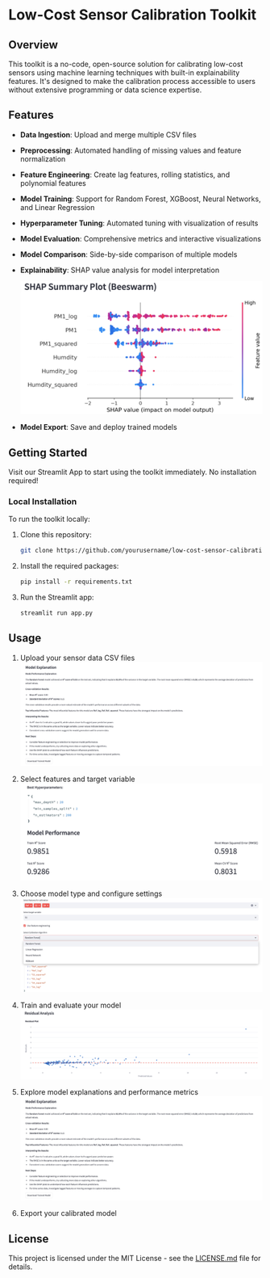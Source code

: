 # Low-Cost Sensor Calibration Toolkit

## Overview
This toolkit is a no-code, open-source solution for calibrating low-cost sensors using machine learning techniques with built-in explainability features. It's designed to make the calibration process accessible to users without extensive programming or data science expertise.

## Features
- **Data Ingestion**: Upload and merge multiple CSV files
- **Preprocessing**: Automated handling of missing values and feature normalization
- **Feature Engineering**: Create lag features, rolling statistics, and polynomial features
- **Model Training**: Support for Random Forest, XGBoost, Neural Networks, and Linear Regression
- **Hyperparameter Tuning**: Automated tuning with visualization of results
- **Model Evaluation**: Comprehensive metrics and interactive visualizations
- **Model Comparison**: Side-by-side comparison of multiple models
- **Explainability**: SHAP value analysis for model interpretation

  ![SHAP Summary Plot](./Images/a.png)

- **Model Export**: Save and deploy trained models

## Getting Started
Visit our Streamlit App to start using the toolkit immediately. No installation required!

### Local Installation
To run the toolkit locally:

1. Clone this repository:
    ```bash
    git clone https://github.com/yourusername/low-cost-sensor-calibration.git
    ```

2. Install the required packages:
    ```bash
    pip install -r requirements.txt
    ```

3. Run the Streamlit app:
    ```bash
    streamlit run app.py
    ```

## Usage
1. Upload your sensor data CSV files
   ![Data Upload](./Images/b.png)
   
2. Select features and target variable
   ![Feature Selection](./Images/d.png)

3. Choose model type and configure settings
   ![Model Configuration](./Images/e.png)

4. Train and evaluate your model
   ![Model Performance](./Images/c.png)

5. Explore model explanations and performance metrics
   ![Model Explanation](./Images/b.png)

6. Export your calibrated model

## License
This project is licensed under the MIT License - see the [LICENSE.md](LICENSE.md) file for details.
